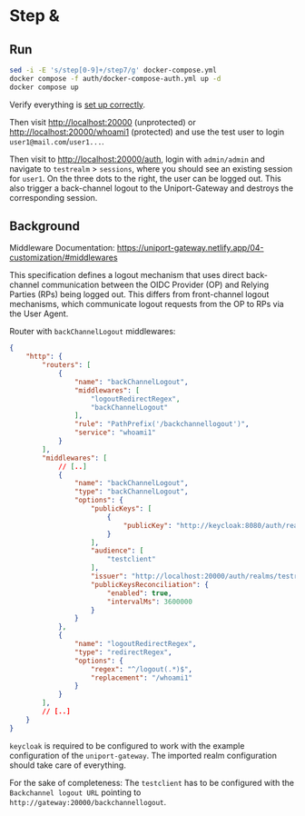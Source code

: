 # Step &

## Run

```bash
sed -i -E 's/step[0-9]+/step7/g' docker-compose.yml
docker compose -f auth/docker-compose-auth.yml up -d
docker compose up
```

Verify everything is [set up correctly](../auth/README.md).

Then visit <http://localhost:20000> (unprotected) or <http://localhost:20000/whoami1> (protected) and use the test user to login `user1@mail.com`/`user1...`.

Then visit to <http://localhost:20000/auth>, login with `admin/admin` and navigate to `testrealm` > `sessions`, where you should see an existing session for `user1`.
On the three dots to the right, the user can be logged out. This also trigger a back-channel logout to the Uniport-Gateway and destroys the corresponding session.

## Background

Middleware Documentation: <https://uniport-gateway.netlify.app/04-customization/#middlewares>

This specification defines a logout mechanism that uses direct back-channel communication between the OIDC Provider (OP) and Relying Parties (RPs) being logged out.
This differs from front-channel logout mechanisms, which communicate logout requests from the OP to RPs via the User Agent.

Router with `backChannelLogout` middlewares:

```json
{
    "http": {
        "routers": [
            {
                "name": "backChannelLogout",
                "middlewares": [
                    "logoutRedirectRegex",
                    "backChannelLogout"
                ],
                "rule": "PathPrefix('/backchannellogout')",
                "service": "whoami1"
            }
        ],
        "middlewares": [
            // [..]
            {
                "name": "backChannelLogout",
                "type": "backChannelLogout",
                "options": {
                    "publicKeys": [
                        {
                            "publicKey": "http://keycloak:8080/auth/realms/testrealm"
                        }
                    ],
                    "audience": [
                        "testclient"
                    ],
                    "issuer": "http://localhost:20000/auth/realms/testrealm",
                    "publicKeysReconciliation": {
                        "enabled": true,
                        "intervalMs": 3600000
                    }
                }
            },
            {
                "name": "logoutRedirectRegex",
                "type": "redirectRegex",
                "options": {
                    "regex": "^/logout(.*)$",
                    "replacement": "/whoami1"
                }
            }
        ],
        // [..]
    }
}
```

`keycloak` is required to be configured to work with the example configuration of the `uniport-gateway`. The imported realm
configuration should take care of everything.

For the sake of completeness: The `testclient` has to be configured with the `Backchannel logout URL` pointing to `http://gateway:20000/backchannellogout`.
